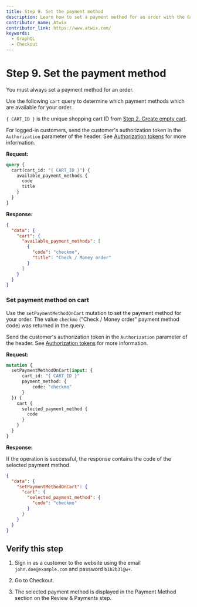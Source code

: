 ```yaml
---
title: Step 9. Set the payment method
description: Learn how to set a payment method for an order with the GraphQL API.
contributor_name: Atwix
contributor_link: https://www.atwix.com/
keywords:
  - GraphQL
  - Checkout
---
```


# Step 9. Set the payment method

<InlineAlert variant="success" slots="text" />

You must always set a payment method for an order.

Use the following `cart` query to determine which payment methods which are available for your order.

`{ CART_ID }` is the unique shopping cart ID from [Step 2. Create empty cart](../../tutorials/checkout/add-product-to-cart.md).

For logged-in customers, send the customer's authorization token in the `Authorization` parameter of the header. See [Authorization tokens](../../usage/authorization-tokens.md) for more information.

**Request:**

```graphql
query {
  cart(cart_id: "{ CART_ID }") {
    available_payment_methods {
      code
      title
    }
  }
}
```

**Response:**

```json
{
  "data": {
    "cart": {
      "available_payment_methods": [
        {
          "code": "checkmo",
          "title": "Check / Money order"
        }
      ]
    }
  }
}
```

### Set payment method on cart

Use the `setPaymentMethodOnCart` mutation to set the payment method for your order. The value `checkmo` ("Check / Money order" payment method code) was returned in the query.

Send the customer's authorization token in the `Authorization` parameter of the header. See [Authorization tokens](../../usage/authorization-tokens.md) for more information.

**Request:**

```graphql
mutation {
  setPaymentMethodOnCart(input: {
      cart_id: "{ CART_ID }"
      payment_method: {
          code: "checkmo"
      }
  }) {
    cart {
      selected_payment_method {
        code
      }
    }
  }
}
```

**Response:**

If the operation is successful, the response contains the code of the selected payment method.

```json
{
  "data": {
    "setPaymentMethodOnCart": {
      "cart": {
        "selected_payment_method": {
          "code": "checkmo"
        }
      }
    }
  }
}
```

## Verify this step

1. Sign in as a customer to the website using the email `john.doe@example.com` and password `b1b2b3l@w+`.

1. Go to Checkout.

1. The selected payment method is displayed in the Payment Method section on the Review & Payments step.
